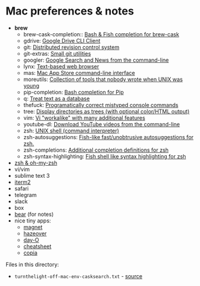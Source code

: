 # Mac preferences & notes

- **brew**
    - brew-cask-completion:: [Bash & Fish completion for brew-cask](https://github.com/xyb/homebrew-cask-completion)
    - gdrive: [Google Drive CLI Client](https://github.com/prasmussen/gdrive)
    - git: [Distributed revision control system](https://git-scm.com)
    - git-extras: [Small git utilities](https://github.com/tj/git-extras)
    - googler: [Google Search and News from the command-line](https://github.com/jarun/googler)
    - lynx: [Text-based web browser](http://invisible-island.net/lynx/)
    - mas: [Mac App Store command-line interface](https://github.com/argon/mas)
    - moreutils: [Collection of tools that nobody wrote when UNIX was young](https://joeyh.name/code/moreutils/)
    - pip-completion: [Bash completion for Pip](https://github.com/ekalinin/pip-bash-completion)
    - q: [Treat text as a database](https://github.com/harelba/q)
    - thefuck: [Programatically correct mistyped console commands](https://github.com/nvbn/thefuck)
    - tree: [Display directories as trees (with optional color/HTML output)](http://mama.indstate.edu/users/ice/tree/)
    - vim: [Vi "workalike" with many additional features](https://vim.sourceforge.io/)
    - youtube-dl: [Download YouTube videos from the command-line](https://rg3.github.io/youtube-dl/)
    - zsh: [UNIX shell (command interpreter)](https://www.zsh.org/)
    - zsh-autosuggestions: [Fish-like fast/unobtrusive autosuggestions for zsh.](https://github.com/zsh-users/zsh-autosuggestions)
    - zsh-completions: [Additional completion definitions for zsh](https://github.com/zsh-users/zsh-completions)
    - zsh-syntax-highlighting: [Fish shell like syntax highlighting for zsh](https://github.com/zsh-users/zsh-syntax-highlightin)
- [zsh & oh-my-zsh](https://github.com/demidovakatya/preferences/tree/master/zsh)
- vi/vim
- sublime text 3
- [iterm2](https://github.com/demidovakatya/preferences/tree/master/iterm2)
- safari
- telegram 
- slack
- box
- [bear](http://www.bear-writer.com) (for notes)
- nice tiny apps:
    - [magnet](http://magnet.crowdcafe.com)
    - [hazeover](https://hazeover.com)
    - [day-O](https://shauninman.com/archive/2016/10/20/day_o_2_mac_menu_bar_clock)
    - [cheatsheet](https://www.cheatsheetapp.com)
    - [copia](http://www.dollaropath.com/copia/)


Files in this directory:
* `turnthelight-off-mac-env-casksearch.txt` - [source](https://github.com/MichaelDimmitt/my_mac_environment/blob/master/casksearch.txt)
